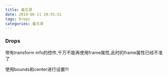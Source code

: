```yaml
---
title: 备忘录
date: 2019-06-11 20:55:51
tags: Drops
categories: 备忘录
---
```


### Drops

带有transform info的控件,千万不能再使用frame属性,此时的frame属性已经不准了

使用bounds和center进行设置!!!